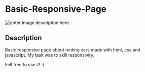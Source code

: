 # Basic-Responsive-Page
![enter image description here](https://i.imgur.com/Go2dLIK.png)
## Description
Basic responsive page about renting cars made with html, css and javascript. My task was to skill responsivity.

Fell free to use it! :)

